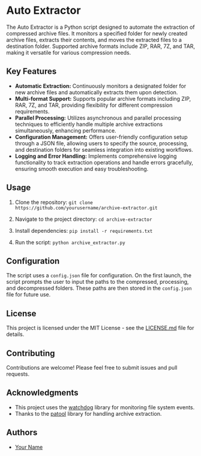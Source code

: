 # Auto Extractor

The Auto Extractor is a Python script designed to automate the extraction of compressed archive files. It monitors a specified folder for newly created archive files, extracts their contents, and moves the extracted files to a destination folder. Supported archive formats include ZIP, RAR, 7Z, and TAR, making it versatile for various compression needs.

## Key Features

- **Automatic Extraction:** Continuously monitors a designated folder for new archive files and automatically extracts them upon detection.
- **Multi-format Support:** Supports popular archive formats including ZIP, RAR, 7Z, and TAR, providing flexibility for different compression requirements.
- **Parallel Processing:** Utilizes asynchronous and parallel processing techniques to efficiently handle multiple archive extractions simultaneously, enhancing performance.
- **Configuration Management:** Offers user-friendly configuration setup through a JSON file, allowing users to specify the source, processing, and destination folders for seamless integration into existing workflows.
- **Logging and Error Handling:** Implements comprehensive logging functionality to track extraction operations and handle errors gracefully, ensuring smooth execution and easy troubleshooting.

## Usage

1. Clone the repository:
```git clone https://github.com/yourusername/archive-extractor.git```

2. Navigate to the project directory:
```cd archive-extractor```

3. Install dependencies:
```pip install -r requirements.txt```

4. Run the script:
```python archive_extractor.py```


## Configuration

The script uses a `config.json` file for configuration. On the first launch, the script prompts the user to input the paths to the compressed, processing, and decompressed folders. These paths are then stored in the `config.json` file for future use.

## License

This project is licensed under the MIT License - see the [LICENSE.md](LICENSE.md) file for details.

## Contributing

Contributions are welcome! Please feel free to submit issues and pull requests.

## Acknowledgments

- This project uses the [watchdog](https://pypi.org/project/watchdog/) library for monitoring file system events.
- Thanks to the [patool](https://pypi.org/project/patool/) library for handling archive extraction.

## Authors

- [Your Name](https://github.com/yourusername)




